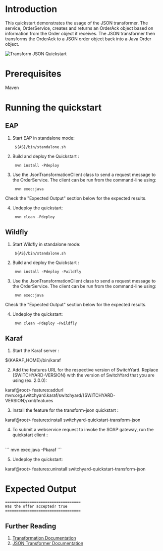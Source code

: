 Introduction
============
This quickstart demonstrates the usage of the JSON transformer.  The service, OrderService, 
creates and returns an OrderAck object based on information from the Order object it receives.
The JSON transformer then transforms the OrderAck to a JSON order object back into a Java Order 
object.

![Transform JSON Quickstart](https://github.com/jboss-switchyard/quickstarts/raw/master/transform-json/transform-json.jpg)


Prerequisites
=============
Maven

Running the quickstart
======================

EAP
----------
1. Start EAP in standalone mode:

        ${AS}/bin/standalone.sh

2. Build and deploy the Quickstart :

        mvn install -Pdeploy

3. Use the JsonTransformationClient class to send a request message to the OrderService.  The client can be run from the command-line using:

        mvn exec:java

Check the "Expected Output" section below for the expected results.

4. Undeploy the quickstart:

        mvn clean -Pdeploy



Wildfly
----------
1. Start Wildfly in standalone mode:

        ${AS}/bin/standalone.sh

2. Build and deploy the Quickstart :

        mvn install -Pdeploy -Pwildfly

3. Use the JsonTransformationClient class to send a request message to the OrderService.  The client can be run from the command-line using:

        mvn exec:java

Check the "Expected Output" section below for the expected results.

4. Undeploy the quickstart:

        mvn clean -Pdeploy -Pwildfly


Karaf
----------
1. Start the Karaf server :

${KARAF_HOME}/bin/karaf

2. Add the features URL for the respective version of SwitchYard.   Replace {SWITCHYARD-VERSION}
with the version of SwitchYard that you are using (ex. 2.0.0): 

karaf@root> features:addurl mvn:org.switchyard.karaf/switchyard/{SWITCHYARD-VERSION}/xml/features

3. Install the feature for the transform-json quickstart :

karaf@root> features:install switchyard-quickstart-transform-json

4. To submit a webservice request to invoke the SOAP gateway, run the quickstart client :
<br/>
```
mvn exec:java -Pkaraf
```
<br/>

5. Undeploy the quickstart:

karaf@root> features:uninstall switchyard-quickstart-transform-json



Expected Output
======================
```
==================================
Was the offer accepted? true
==================================
```



## Further Reading

1. [Transformation Documentation](https://docs.jboss.org/author/display/SWITCHYARD/Transformation)
2. [JSON Transformer Documentation](https://docs.jboss.org/author/display/SWITCHYARD/JSON+Transformer)
